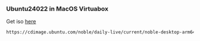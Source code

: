 ### Ubuntu24022 in MacOS Virtuabox
Get iso [here](https://cdimage.ubuntu.com/noble/daily-live/current/)
```sh
https://cdimage.ubuntu.com/noble/daily-live/current/noble-desktop-arm64.iso
```